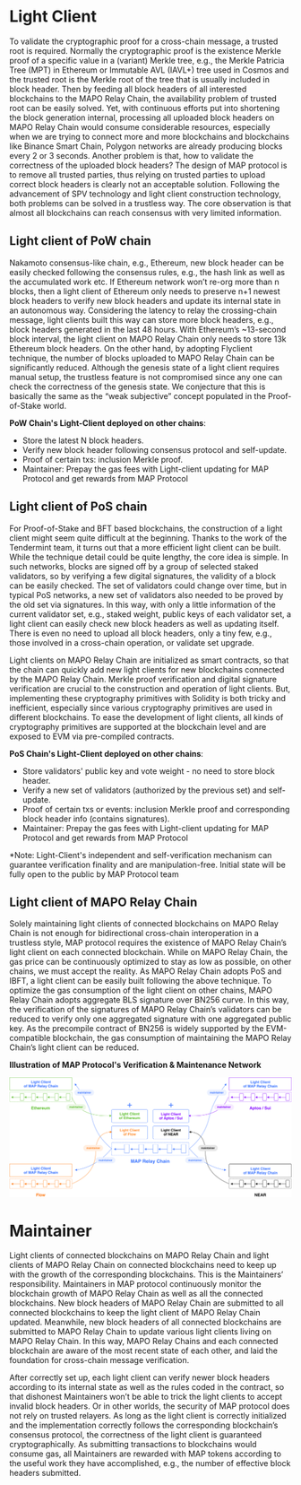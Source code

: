 
# Light Client

To validate the cryptographic proof for a cross-chain message, a trusted root is required. Normally the cryptographic proof is the existence Merkle proof of a specific value in a (variant) Merkle tree, e.g., the Merkle Patricia Tree (MPT) in Ethereum or Immutable AVL (IAVL+) tree used in Cosmos and the trusted root is the Merkle root of the tree that is usually included in block header. Then by feeding all block headers of all interested blockchains to the MAPO Relay Chain, the availability problem of trusted root can be easily solved. Yet, with continuous efforts put into shortening the block generation internal, processing all uploaded block headers on MAPO Relay Chain would consume considerable resources, especially when we are trying to connect more and more blockchains and blockchains like Binance Smart Chain, Polygon networks are already producing blocks every 2 or 3 seconds. Another problem is that, how to validate the correctness of the uploaded block headers? The design of MAP protocol is to remove all trusted parties, thus relying on trusted parties to upload correct block headers is clearly not an acceptable solution. Following the advancement of SPV technology and light client construction technology, both problems can be solved in a trustless way. The core observation is that almost all blockchains can reach consensus with very limited information.

## Light client of PoW chain

Nakamoto consensus-like chain, e.g.,  Ethereum, new block header can be easily checked following the consensus rules, e.g., the hash link as well as the accumulated work etc. If Ethereum network won’t re-org more than n blocks, then a light client of Ethereum only needs to preserve n+1 newest block headers to verify new block headers and update its internal state in an autonomous way. Considering the latency to relay the crossing-chain message, light clients built this way can store more block headers, e.g., block headers generated in the last 48 hours. With Ethereum’s ~13-second block interval, the light client on MAPO Relay Chain only needs to store 13k Ethereum block headers. On the other hand, by adopting Flyclient technique, the number of blocks uploaded to MAPO Relay Chain can be significantly reduced. Although the genesis state of a light client requires manual setup, the trustless feature is not compromised since any one can check the correctness of the genesis state. We conjecture that this is basically the same as the “weak subjective” concept populated in the Proof-of-Stake world.

**PoW Chain's Light-Client deployed on other chains**:
- Store the latest N block headers.
- Verify new block header following consensus protocol and self-update.
- Proof of certain txs: inclusion Merkle proof.
- Maintainer: Prepay the gas fees with Light-client updating for MAP Protocol and get rewards from MAP Protocol

## Light client of PoS chain

For Proof-of-Stake and BFT based blockchains, the construction of a light client might seem quite difficult at the beginning. Thanks to the work of the Tendermint team, it turns out that a more efficient light client can be built. While the technique detail could be quite lengthy, the core idea is simple. In such networks, blocks are signed off by a group of selected staked validators, so by verifying a few digital signatures, the validity of a block can be easily checked. The set of validators could change over time, but in typical PoS networks, a new set of validators also needed to be proved by the old set via signatures. In this way, with only a little information of the current validator set, e.g., staked weight, public keys of each validator set, a light client can easily check new block headers as well as updating itself. There is even no need to upload all block headers, only a tiny few, e.g., those involved in a cross-chain operation, or validate set upgrade.

Light clients on MAPO Relay Chain are initialized as smart contracts, so that the chain can quickly add new light clients for new blockchains connected by the MAPO Relay Chain. Merkle proof verification and digital signature verification are crucial to the construction and operation of light clients. But, implementing these cryptography primitives with Solidity is both tricky and inefficient, especially since various cryptography primitives are used in different blockchains. To ease the development of light clients, all kinds of cryptography primitives are supported at the blockchain level and are exposed to EVM via pre-compiled contracts.

**PoS Chain's Light-Client deployed on other chains**:
- Store validators' public key and vote weight - no need to store block header.
- Verify a new set of validators (authorized by the previous set) and self-update.
- Proof of certain txs or events: inclusion Merkle proof and corresponding block header info (contains signatures).
- Maintainer: Prepay the gas fees with Light-client updating for MAP Protocol and get rewards from MAP Protocol

*Note: Light-Client's independent and self-verification mechanism can guarantee verification finality and are manipulation-free. Initial state will be fully open to the public by MAP Protocol team

## Light client of MAPO Relay Chain

Solely maintaining light clients of connected blockchains on MAPO Relay Chain is not enough for bidirectional cross-chain interoperation in a trustless style, MAP protocol requires the existence of MAPO Relay Chain’s light client on each connected blockchain. While on MAPO Relay Chain, the gas price can be continuously optimized to stay as low as possible, on other chains, we must accept the reality. As MAPO Relay Chain adopts PoS and IBFT, a light client can be easily built following the above technique. To optimize the gas consumption of the light client on other chains, MAPO Relay Chain adopts aggregate  BLS signature over BN256 curve. In this way, the verification of the signatures of MAPO Relay Chain’s validators can be reduced to verify only one aggregated signature with one aggregated public key. As the precompile contract of BN256 is widely supported by the EVM-compatible blockchain, the gas consumption of maintaining the MAPO Relay Chain’s light client can be reduced.

**Illustration of MAP Protocol's Verification & Maintenance Network**

![](verify_main.png)

# Maintainer

Light clients of connected blockchains on MAPO Relay Chain and light clients of MAPO Relay Chain on connected blockchains need to keep up with the growth of the corresponding blockchains. This is the Maintainers’ responsibility. Maintainers in MAP protocol continuously monitor the blockchain growth of MAPO Relay Chain as well as all the connected blockchains. New block headers of MAPO Relay Chain are submitted to all connected blockchains to keep the light client of MAPO Relay Chain updated. Meanwhile, new block headers of all connected blockchains are submitted to MAPO Relay Chain to update various light clients living on MAPO Relay Chain. In this way, MAPO Relay Chains and each connected blockchain are aware of the most recent state of each other, and laid the foundation for cross-chain message verification.

After correctly set up, each light client can verify newer block headers according to its internal state as well as  the rules coded in the contract, so that dishonest Maintainers won’t be able to trick the light clients to accept invalid block headers. Or in other worlds, the security of MAP protocol does not rely on trusted relayers. As long as the light client is correctly initialized and the implementation correctly follows the corresponding blockchain’s consensus protocol, the correctness of the light client is guaranteed cryptographically. As submitting transactions to blockchains would consume gas, all Maintainers are rewarded with MAP tokens according to the useful work they have accomplished, e.g., the number of effective block headers submitted.
